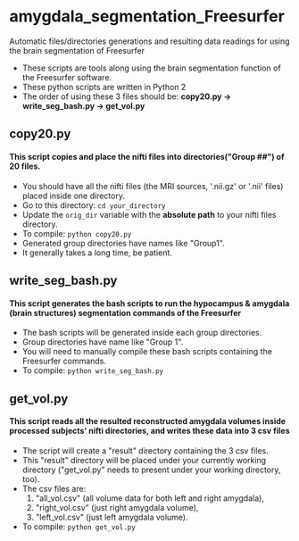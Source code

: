 # amygdala_segmentation_Freesurfer
Automatic files/directories generations and resulting data readings for using the brain segmentation of Freesurfer

- These scripts are tools along using the brain segmentation function of the Freesurfer software.
- These python scripts are written in Python 2
- The order of using these 3 files should be: **copy20.py -> write_seg_bash.py -> get_vol.py**


## copy20.py ##
#### This script copies and place the nifti files into directories("Group ##") of 20 files. ####
- You should have all the nifti files (the MRI sources, '.nii.gz' or '.nii' files) placed inside one directory.
- Go to this directory: `cd your_directory`
- Update the `orig_dir` variable with the **absolute path** to your nifti files directory.
- To compile: `python copy20.py` 
- Generated group directories have names like "Group1".
- It generally takes a long time, be patient.


## write_seg_bash.py ##
#### This script generates the bash scripts to run the hypocampus & amygdala (brain structures) segmentation commands of the Freesurfer ####
- The bash scripts will be generated inside each group directories.
- Group directories have name like "Group 1".
- You will need to manually compile these bash scripts containing the Freesurfer commands.
- To compile: `python write_seg_bash.py`


## get_vol.py ##
#### This script reads all the resulted reconstructed amygdala volumes inside processed subjects' nifti directories, and writes these data into 3 csv files ####
- The script will create a "result" directory containing the 3 csv files. 
- This "result" directory will be placed under your currently working directory ("get_vol.py" needs to present under your working directory, too).
- The csv files are:
	1. "all_vol.csv" (all volume data for both left and right amygdala), 
	2. "right_vol.csv" (just right amygdala volume), 
	3. "left_vol.csv" (just left amygdala volume). 
- To compile: `python get_vol.py`

